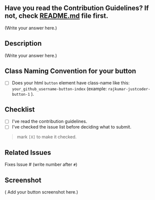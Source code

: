 ## Have you read the Contribution Guidelines? If not, check [README.md](https://github.com/Design-and-Code/css-buttons#some-rules-to-contribute) file first.

(Write your answer here.)

## Description

(Write your answer here.)

## Class Naming Convention for your button
- [ ] Does your html `button` element have class-name like this: `your_github_username-button-index` (example: `rajkumar-justcoder-button-1` ). 

## Checklist

- [ ] I've read the contribution guidelines.
- [ ] I've checked the issue list before deciding what to submit.

> mark `[X]` to make it checked.

## Related Issues

Fixes Issue # (write number after `#`)


## Screenshot
( Add your button screenshot here.)